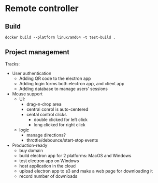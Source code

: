 # Remote controller

## Build

`docker build --platform linux/amd64 -t test-build .`


## Project management
Tracks:
- User authentication
    - Adding QR code to the electron app
    - Adding login forms both electron app, and client app
    - Adding database to manage users' sessions
- Mouse support 
    - UI:
        - drag-n-drop area
        - central conrol is auto-centered
        - cental control clicks
            - double clicked for left click
            - long clicked for right click
    - logic
        - manage directions?
        - throttle/debounce/start-stop events
- Production-ready
    - buy domain
    - build electron app for 2 platforms: MacOS and Windows
    - test electron app on Windows
    - host application in the cloud
    - upload electron app to s3 and make a web page for downloading it
    - record number of downloads
